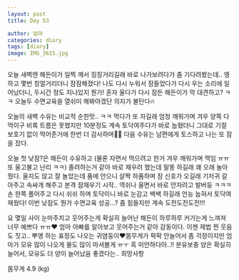 ```yaml
---
layout: post
title: Day 53

author: 엄마
categories: diary
tags: [diary]
image: IMG_3615.jpg
---
```


오늘 새벽엔 해든이가 일찍 깨서 징징거리길래 바로 나가보려다가 좀 기다려봤는데.. 엥 하고 몇번 칭얼거리더니 잠잠해졌다! 나도 다시 누워서 잠들었다가 다시 우는 소리에 일어났더니, 두시간 정도 지나있지 뭔가! 혼자 울다가 다시 잠든 해든이가 막 대견하고? ㅋㅋ 오늘두 수면교육을 열쉬미 해봐야겠단 의지가 불탄다🔥

오늘의 새벽 수유는 비교적 순한맛.. ㅋㅋ 먹다가 또 자길래 엄청 깨워가며 겨우 양쪽 다 먹이구 비록 트름은 못했지만 10분정도 계속 토닥여주다가 바로 눕혔더니 그대로 기절 
보호기 없이 먹어준거에 한번 더 감사하며👍🏻 다음 수유는 남편에게 토스하고 나는 또 잠을 잤다. 

오늘 첫 낮잠?은 해든이 수유하고 (물론 자면서 먹으려고 한거 겨우 깨워가며 맥임 ㅠㅠ 또 울고불고 난리 ㅋㅋ)
졸려하는거 같아 바로 재우려 했는데 말똥 하길래 꽤 오래 놀아줬다. 울지도 않고 잘 놀았는데 품에 안으니 살짝 하품하며 잠 신호가 오길래 기저귀 갈아주고 속싸개 해주고 본격 잠재우기 시작.. 역쉬나 울면서 바로 안자려고 발버둥 ㅋㅋㅋ 손 한쪽 풀어주고 다시 쉬쉬 하며 토닥이니 바로 눈감고 쌕쌕 하길래 언능 눕혀서 토닥여 재웠다! 이번 낮잠도 뭔가 수면교육 성공…? 좀 힘들지만 계속 도전도전도전!!!

요 몇일 사이 눈마주치고 웃어주는게 확실히 늘어난 해든이 하루하루 커가는게 느껴져 너무 예쁘다 ㅠㅠ❤️ 
엄마 아빠를 알아보고 웃어주는거 같아 감동이다. 
이젠 제법 찐 웃음도 짓고.. 뿌엥 하는 표정도 나오는 귀염둥이❤️몸무게가 팍팍 안늘어서 좀 걱정이지만 엄마가 모유 많이 나오게 물도 많이 마셔볼게 ㅠㅜ 흑 미안하다아..!! 분유보충 양은 확실히 늘어서, 모유도 더 양이 늘어났음 좋겠다는.. 희망사항


몸무게 4.9 (kg)